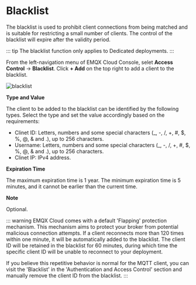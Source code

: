 <!-- markdownlint-disable MD001 -->

# Blacklist

The blacklist is used to prohibit client connections from being matched and is suitable for restricting a small number of clients. The control of the blacklist will expire after the validity period.

::: tip
The blacklist function only applies to Dedicated deployments.
:::

From the left-navigation menu of EMQX Cloud Console, selet **Access Control** -> **Blacklist**. Click **+ Add** on the top right to add a client to the blacklist.

![blacklist](./_assets/blacklist_new.png)

**Type and Value**

The client to be added to the blacklist can be identified by the following types. Select the type and set the value accordingly based on the requirements:

- Clinet ID: Letters, numbers and some special characters (_, -, /, +, #, $, %, @, & and .), up to 256 characters.
- Username: Letters, numbers and some special characters (_, -, /, +, #, $, %, @, & and .), up to 256 characters.
- Clinet IP: IPv4 address.

**Expiration Time**

The maximum expiration time is 1 year. The minimum expiration time is 5 minutes, and it cannot be earlier than the current time.

**Note**

Optional.

::: warning
EMQX Cloud comes with a default 'Flapping' protection mechanism. This mechanism aims to protect your broker from potential malicious connection attempts. If a client reconnects more than 120 times within one minute, it will be automatically added to the blacklist. The client ID will be retained in the blacklist for 60 minutes, during which time the specific client ID will be unable to reconnect to your deployment.

If you believe this repetitive behavior is normal for the MQTT client, you can visit the 'Blacklist' in the 'Authentication and Access Control' section and manually remove the client ID from the blacklist.
:::